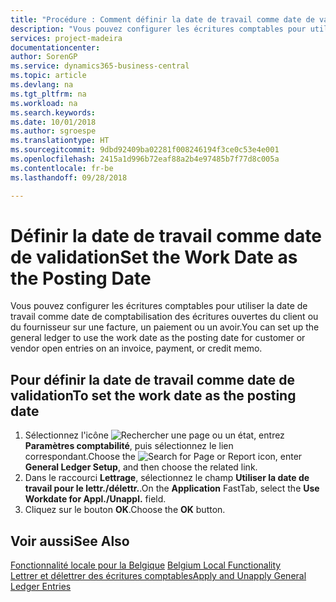 ```yaml
---
title: "Procédure : Comment définir la date de travail comme date de validation"
description: "Vous pouvez configurer les écritures comptables pour utiliser la date de travail comme date de comptabilisation des écritures ouvertes du client ou du fournisseur sur une facture, un paiement ou un avoir."
services: project-madeira
documentationcenter: 
author: SorenGP
ms.service: dynamics365-business-central
ms.topic: article
ms.devlang: na
ms.tgt_pltfrm: na
ms.workload: na
ms.search.keywords: 
ms.date: 10/01/2018
ms.author: sgroespe
ms.translationtype: HT
ms.sourcegitcommit: 9dbd92409ba02281f008246194f3ce0c53e4e001
ms.openlocfilehash: 2415a1d996b72eaf88a2b4e97485b7f77d8c005a
ms.contentlocale: fr-be
ms.lasthandoff: 09/28/2018

---
```

# <a name="set-the-work-date-as-the-posting-date"></a><span data-ttu-id="51db5-103">Définir la date de travail comme date de validation</span><span class="sxs-lookup"><span data-stu-id="51db5-103">Set the Work Date as the Posting Date</span></span>
<span data-ttu-id="51db5-104">Vous pouvez configurer les écritures comptables pour utiliser la date de travail comme date de comptabilisation des écritures ouvertes du client ou du fournisseur sur une facture, un paiement ou un avoir.</span><span class="sxs-lookup"><span data-stu-id="51db5-104">You can set up the general ledger to use the work date as the posting date for customer or vendor open entries on an invoice, payment, or credit memo.</span></span>  

## <a name="to-set-the-work-date-as-the-posting-date"></a><span data-ttu-id="51db5-105">Pour définir la date de travail comme date de validation</span><span class="sxs-lookup"><span data-stu-id="51db5-105">To set the work date as the posting date</span></span>  

1.  <span data-ttu-id="51db5-106">Sélectionnez l'icône ![Rechercher une page ou un état](../../media/ui-search/search_small.png "icône Rechercher une page ou un état"), entrez **Paramètres comptabilité**, puis sélectionnez le lien correspondant.</span><span class="sxs-lookup"><span data-stu-id="51db5-106">Choose the ![Search for Page or Report](../../media/ui-search/search_small.png "Search for Page or Report icon") icon, enter **General Ledger Setup**, and then choose the related link.</span></span>  
2.  <span data-ttu-id="51db5-107">Dans le raccourci **Lettrage**, sélectionnez le champ **Utiliser la date de travail pour le lettr./délettr.**.</span><span class="sxs-lookup"><span data-stu-id="51db5-107">On the **Application** FastTab, select the **Use Workdate for Appl./Unappl.** field.</span></span>  
3.  <span data-ttu-id="51db5-108">Cliquez sur le bouton **OK**.</span><span class="sxs-lookup"><span data-stu-id="51db5-108">Choose the **OK** button.</span></span>  

## <a name="see-also"></a><span data-ttu-id="51db5-109">Voir aussi</span><span class="sxs-lookup"><span data-stu-id="51db5-109">See Also</span></span>  
 <span data-ttu-id="51db5-110">[Fonctionnalité locale pour la Belgique](belgium-local-functionality.md) </span><span class="sxs-lookup"><span data-stu-id="51db5-110">[Belgium Local Functionality](belgium-local-functionality.md) </span></span>  
 [<span data-ttu-id="51db5-111">Lettrer et délettrer des écritures comptables</span><span class="sxs-lookup"><span data-stu-id="51db5-111">Apply and Unapply General Ledger Entries</span></span>](how-to-apply-and-unapply-general-ledger-entries.md)

